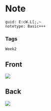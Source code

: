 # Note
```
guid: E:cW.L[;,~
notetype: Basic+++
```

### Tags
```
Week2
```

## Front
<img src="paste-d8947ea89dffac1d126de1edcd3c667561a1396d.jpg">

## Back
<img src="paste-a3b73aeffc2077fc8f68a717f0c42a9ff69163fb.jpg">
